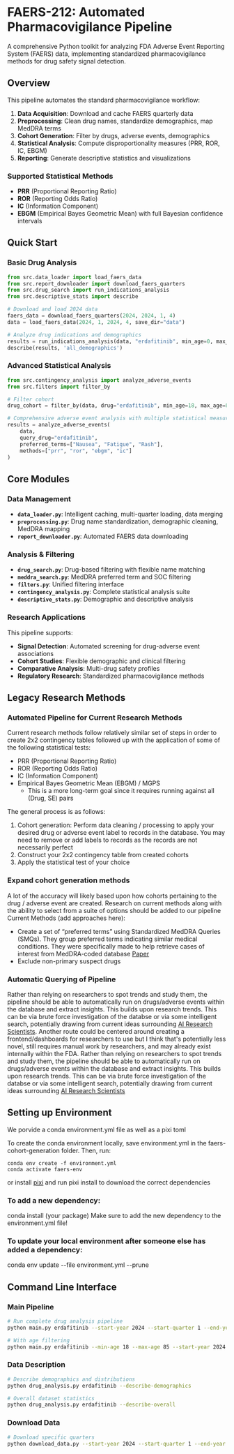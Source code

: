 # FAERS-212: Automated Pharmacovigilance Pipeline

A comprehensive Python toolkit for analyzing FDA Adverse Event Reporting System (FAERS) data, implementing standardized pharmacovigilance methods for drug safety signal detection.

## Overview

This pipeline automates the standard pharmacovigilance workflow:
1. **Data Acquisition**: Download and cache FAERS quarterly data
2. **Preprocessing**: Clean drug names, standardize demographics, map MedDRA terms
3. **Cohort Generation**: Filter by drugs, adverse events, demographics
4. **Statistical Analysis**: Compute disproportionality measures (PRR, ROR, IC, EBGM)
5. **Reporting**: Generate descriptive statistics and visualizations

### Supported Statistical Methods
- **PRR** (Proportional Reporting Ratio)
- **ROR** (Reporting Odds Ratio) 
- **IC** (Information Component)
- **EBGM** (Empirical Bayes Geometric Mean) with full Bayesian confidence intervals

## Quick Start

### Basic Drug Analysis
```python
from src.data_loader import load_faers_data
from src.report_downloader import download_faers_quarters
from src.drug_search import run_indications_analysis
from src.descriptive_stats import describe

# Download and load 2024 data
faers_data = download_faers_quarters(2024, 2024, 1, 4)
data = load_faers_data(2024, 1, 2024, 4, save_dir="data")

# Analyze drug indications and demographics
results = run_indications_analysis(data, "erdafitinib", min_age=0, max_age=100)
describe(results, 'all_demographics')
```

### Advanced Statistical Analysis
```python
from src.contingency_analysis import analyze_adverse_events
from src.filters import filter_by

# Filter cohort
drug_cohort = filter_by(data, drug="erdafitinib", min_age=18, max_age=85)

# Comprehensive adverse event analysis with multiple statistical measures
results = analyze_adverse_events(
    data, 
    query_drug="erdafitinib",
    preferred_terms=["Nausea", "Fatigue", "Rash"],
    methods=["prr", "ror", "ebgm", "ic"]
)
```

## Core Modules

### Data Management
- **`data_loader.py`**: Intelligent caching, multi-quarter loading, data merging
- **`preprocessing.py`**: Drug name standardization, demographic cleaning, MedDRA mapping
- **`report_downloader.py`**: Automated FAERS data downloading

### Analysis & Filtering  
- **`drug_search.py`**: Drug-based filtering with flexible name matching
- **`meddra_search.py`**: MedDRA preferred term and SOC filtering
- **`filters.py`**: Unified filtering interface
- **`contingency_analysis.py`**: Complete statistical analysis suite
- **`descriptive_stats.py`**: Demographic and descriptive analysis

### Research Applications
This pipeline supports:
- **Signal Detection**: Automated screening for drug-adverse event associations
- **Cohort Studies**: Flexible demographic and clinical filtering
- **Comparative Analysis**: Multi-drug safety profiles
- **Regulatory Research**: Standardized pharmacovigilance methods

## Legacy Research Methods
### Automated Pipeline for Current Research Methods
Current research methods follow relatively similar set of steps in order to create 2x2 contingency tables followed up with the application of some of the following statistical tests:
- PRR (Proportional Reporting Ratio)
- ROR (Reporting Odds Ratio)
- IC (Information Component)
- Empirical Bayes Geometric Mean (EBGM) / MGPS
    - This is a more long-term goal since it requires running against all (Drug, SE) pairs

The general process is as follows:
1. Cohort generation: Perform data cleaning / processing to apply your desired drug or adverse event label to records in the database. You may need to remove or add labels to records as the records are not necessarily perfect
2. Construct your 2x2 contingency table from created cohorts
3. Apply the statistical test of your choice

### Expand cohort generation methods
A lot of the accuracy will likely based upon how cohorts pertaining 
to the drug / adverse event are created. Research on current methods along with the ability to select from a suite of options should be added to our pipeline
Current Methods (add approaches here):
- Create a set of “preferred terms” using Standardized MedDRA Queries (SMQs). They group preferred terms indicating similar medical conditions. They were specifically made to help retrieve cases of interest from MedDRA-coded database [Paper](https://ascpt.onlinelibrary.wiley.com/doi/epdf/10.1002/cpt.3139)
- Exclude non-primary suspect drugs

### Automatic Querying of Pipeline
Rather than relying on researchers to spot trends and study them, the pipeline should be able to automatically run on drugs/adverse events within the database and extract insights. This builds upon research trends. This can be via brute force investigation of the databse or via some intelligent search, potentially drawing from current ideas surrounding [AI Research Scientists](https://sakana.ai/ai-scientist/).
Another route could be centered around creating a frontend/dashboards for researchers to use but I think that's potentially less novel, still requires manual work by researchers, and may already exist internally within the FDA.
Rather than relying on researchers to spot trends and study them, the pipeline should be able to automatically run on drugs/adverse events within the database and extract insights. This builds upon research trends. This can be via brute force investigation of the databse or via some intelligent search, potentially drawing from current ideas surrounding [AI Research Scientists](https://sakana.ai/ai-scientist/)

## Setting up Environment 
We porvide a conda environment.yml file as well as a pixi toml

To create the conda environment locally, save environment.yml in the faers-cohort-generation folder. Then, run:
```
conda env create -f environment.yml
conda activate faers-env
```
or install [pixi](https://pixi.sh/latest/) and run pixi install to download the correct dependencies

### To add a new dependency:

conda install (your package)
Make sure to add the new dependency to the environment.yml file!

### To update your local environment after someone else has added a dependency:

conda env update --file environment.yml --prune


## Command Line Interface

### Main Pipeline
```bash
# Run complete drug analysis pipeline
python main.py erdafitinib --start-year 2024 --start-quarter 1 --end-year 2024 --end-quarter 4

# With age filtering
python main.py erdafitinib --min-age 18 --max-age 85 --start-year 2024 --start-quarter 1 --end-year 2024 --end-quarter 4
```

### Data Description
```bash
# Describe demographics and distributions
python drug_analysis.py erdafitinib --describe-demographics

# Overall dataset statistics  
python drug_analysis.py erdafitinib --describe-overall
```

### Download Data
```bash
# Download specific quarters
python download_data.py --start-year 2024 --start-quarter 1 --end-year 2024 --end-quarter 4
```

